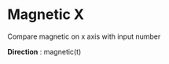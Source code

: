 Magnetic X
===================
Compare magnetic on x axis with input number

**Direction**
: magnetic(t)